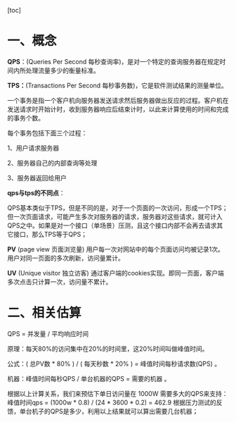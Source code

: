[toc]

# 一、概念

**QPS**：(Queries Per Second 每秒查询率)，是对一个特定的查询服务器在规定时间内所处理流量多少的衡量标准。

**TPS：**(Transactions Per Second 每秒事务数)，它是软件测试结果的测量单位。

一个事务是指一个客户机向服务器发送请求然后服务器做出反应的过程。客户机在发送请求时开始计时，收到服务器响应后结束计时，以此来计算使用的时间和完成的事务个数。

每个事务包括下面三个过程：

1、用户请求服务器

2、服务器自己的内部查询等处理

3、服务器返回给用户



**qps与tps的不同点**：

QPS基本类似于TPS，但是不同的是，对于一个页面的一次访问，形成一个TPS；但一次页面请求，可能产生多次对服务器的请求，服务器对这些请求，就可计入QPS之中。如果是对一个接口（单场景）压测，且这个接口内部不会再去请求其它接口，那么TPS等于QPS；



**PV** (page view 页面浏览量)
用户每一次对网站中的每个页面访问均被记录1次。用户对同一页面的多次刷新，访问量累计。

**UV** (Unique visitor 独立访客)
通过客户端的cookies实现。即同一页面，客户端多次点击只计算一次，访问量不累计。





# 二、相关估算

QPS = 并发量 / 平均响应时间

原理：每天80%的访问集中在20%的时间里，这20%时间叫做峰值时间。

公式：( 总PV数 * 80% ) / ( 每天秒数 * 20% ) = 峰值时间每秒请求数(QPS) 。

机器：峰值时间每秒QPS / 单台机器的QPS = 需要的机器 。



根据以上计算关系，我们来预估下单日访问量在 1000W 需要多大的QPS来支持：
峰值时间qps = (1000w * 0.8) / (24 * 3600 * 0.2) = 462.9
根据压力测试的反馈，单台机子的QPS是多少，利用以上结果就可以算出需要几台机器；

